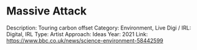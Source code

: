 # Massive Attack

Description: Touring carbon offset
Category: Environment, Live
Digi / IRL: Digital, IRL
Type: Artist
Approach: Ideas
Year: 2021
Link: https://www.bbc.co.uk/news/science-environment-58442599